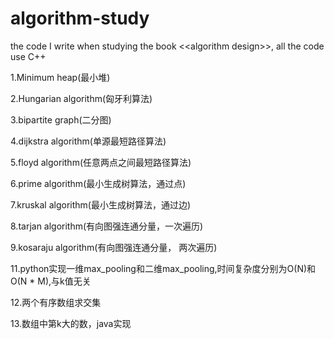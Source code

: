 # algorithm-study
the code I write when studying the book &lt;&lt;algorithm design>>, all the code use C++

1.Minimum heap(最小堆)

2.Hungarian algorithm(匈牙利算法)

3.bipartite graph(二分图)

4.dijkstra algorithm(单源最短路径算法)

5.floyd algorithm(任意两点之间最短路径算法)

6.prime algorithm(最小生成树算法，通过点)

7.kruskal algorithm(最小生成树算法，通过边)

8.tarjan algorithm(有向图强连通分量，一次遍历)

9.kosaraju algorithm(有向图强连通分量， 两次遍历)

11.python实现一维max_pooling和二维max_pooling,时间复杂度分别为O(N)和O(N * M),与k值无关

12.两个有序数组求交集

13.数组中第k大的数，java实现
